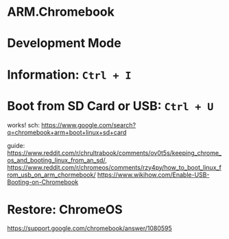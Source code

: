 # ARM.Chromebook

# Development Mode

# Information: **`Ctrl + I`**

# Boot from SD Card or USB: **`Ctrl + U`**
works!
sch: https://www.google.com/search?q=chromebook+arm+boot+linux+sd+card

guide: https://www.reddit.com/r/chrultrabook/comments/ov0t5s/keeping_chrome_os_and_booting_linux_from_an_sd/, https://www.reddit.com/r/chromeos/comments/rzy4py/how_to_boot_linux_from_usb_on_arm_chormebook/
https://www.wikihow.com/Enable-USB-Booting-on-Chromebook

# Restore: ChromeOS
https://support.google.com/chromebook/answer/1080595
